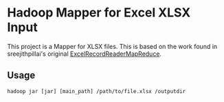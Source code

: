 # Hadoop Mapper for Excel XLSX Input #
This project is a Mapper for XLSX files.  This is based on the work found in sreejithpillai's original [ExcelRecordReaderMapReduce](https://github.com/sreejithpillai/ExcelRecordReaderMapReduce). 

## Usage ##
`hadoop jar [jar] [main_path] /path/to/file.xlsx /outputdir`
